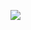 ![](http://www.plantuml.com/plantuml/proxy?cache=no&src=https://raw.githubusercontent.com/oleksandrblazhko/ai-191-nikitin/laboratory-work-2/Laboratory-work-2/UML-Deployment.puml)